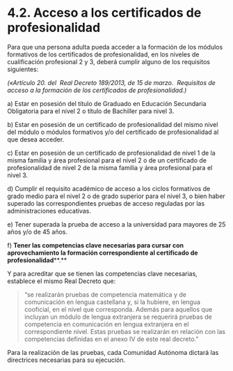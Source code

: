 
# 4.2. Acceso a los certificados de profesionalidad

Para que una persona adulta pueda acceder a la formación de los módulos formativos de los certificados de profesionalidad, en los niveles de cualificación profesional 2 y 3, deberá cumplir alguno de los requisitos siguientes:

*(«Artículo 20. del  Real Decreto 189/2013, de 15 de marzo.  Requisitos de acceso a la formación de los certificados de profesionalidad.)*

a) Estar en posesión del título de Graduado en Educación Secundaria Obligatoria para el nivel 2 o título de Bachiller para nivel 3.

b) Estar en posesión de un certificado de profesionalidad del mismo nivel del módulo o módulos formativos y/o del certificado de profesionalidad al que desea acceder.

c) Estar en posesión de un certificado de profesionalidad de nivel 1 de la misma familia y área profesional para el nivel 2 o de un certificado de profesionalidad de nivel 2 de la misma familia y área profesional para el nivel 3.

d) Cumplir el requisito académico de acceso a los ciclos formativos de grado medio para el nivel 2 o de grado superior para el nivel 3, o bien haber superado las correspondientes pruebas de acceso reguladas por las administraciones educativas.

e) Tener superada la prueba de acceso a la universidad para mayores de 25 años y/o de 45 años.

f) **Tener las competencias clave necesarias para cursar con aprovechamiento la formación correspondiente al certificado de profesionalidad****.**

Y para acreditar que se tienen las competencias clave necesarias, establece el mismo Real Decreto que:

>“se realizarán pruebas de competencia matemática y de comunicación en lengua castellana y, si la hubiere, en lengua cooficial, en el nivel que corresponda. Además para aquellos que incluyan un módulo de lengua extranjera se requerirá pruebas de competencia en comunicación en lengua extranjera en el correspondiente nivel. Estas pruebas se realizarán en relación con las competencias definidas en el anexo IV de este real decreto.”

Para la realización de las pruebas, cada Comunidad Autónoma dictará las  directrices necesarias para su ejecución.
